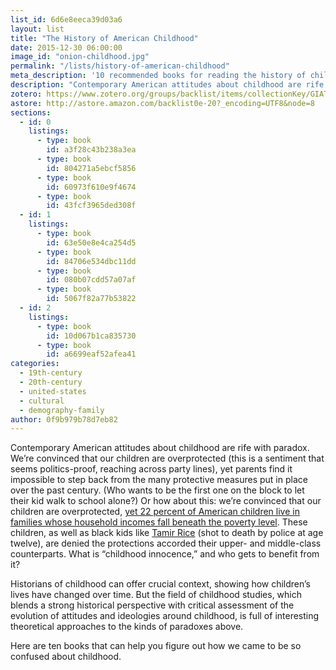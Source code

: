 ```yaml
---
list_id: 6d6e8eeca39d03a6
layout: list
title: "The History of American Childhood"
date: 2015-12-30 06:00:00
image_id: "onion-childhood.jpg"
permalink: "/lists/history-of-american-childhood"
meta_description: '10 recommended books for reading the history of childhood in the United States from historian Rebecca Onion'
description: "Contemporary American attitudes about childhood are rife with paradox. We’re convinced that our children are overprotected, yet parents find it impossible to step back from the many protective measures put in place over the past century. Here are ten books that can help you figure out how we came to be so confused about childhood."
zotero: https://www.zotero.org/groups/backlist/items/collectionKey/GIATGQFQ
astore: http://astore.amazon.com/backlist0e-20?_encoding=UTF8&node=8
sections:
  - id: 0
    listings:
      - type: book
        id: a3f28c43b238a3ea
      - type: book
        id: 804271a5ebcf5856
      - type: book
        id: 60973f610e9f4674
      - type: book
        id: 43fcf3965ded308f
  - id: 1
    listings:
      - type: book
        id: 63e50e8e4ca254d5
      - type: book
        id: 84706e534dbc11dd
      - type: book
        id: 080b07cdd57a07af
      - type: book
        id: 5067f82a77b53822
  - id: 2
    listings:
      - type: book
        id: 10d067b1ca835730
      - type: book
        id: a6699eaf52afea41
categories:
  - 19th-century
  - 20th-century
  - united-states
  - cultural
  - demography-family
author: 0f9b979b78d7eb82
---
```

Contemporary American attitudes about childhood are rife with paradox. We’re convinced that our children are overprotected (this is a sentiment that seems politics-proof, reaching across party lines), yet parents find it impossible to step back from the many protective measures put in place over the past century. (Who wants to be the first one on the block to let their kid walk to school alone?) Or how about this: we’re convinced that our children are overprotected, [yet 22 percent of American children live in families whose household incomes fall beneath the poverty level](http://www.nccp.org/topics/childpoverty.html). These children, as well as black kids like [Tamir Rice](http://www.pbs.org/newshour/rundown/expert-tamir-rice-did-not-reach-for-gun-countering-officers-claims/) (shot to death by police at age twelve), are denied the protections accorded their upper- and middle-class counterparts. What is “childhood innocence,” and who gets to benefit from it? 

Historians of childhood can offer crucial context, showing how children’s lives have changed over time. But the field of childhood studies, which blends a strong historical perspective with critical assessment of the evolution of attitudes and ideologies around childhood, is full of interesting theoretical approaches to the kinds of paradoxes above. 

Here are ten books that can help you figure out how we came to be so confused about childhood. 
